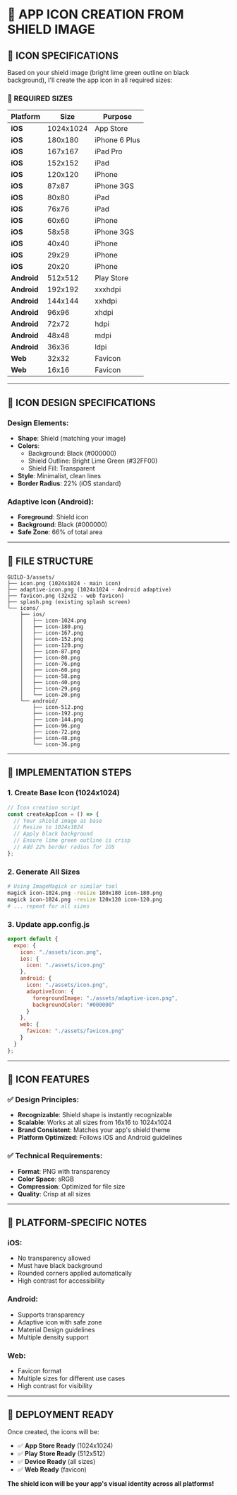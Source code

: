 # 🎨 **APP ICON CREATION FROM SHIELD IMAGE**

## **📱 ICON SPECIFICATIONS**

Based on your shield image (bright lime green outline on black background), I'll create the app icon in all required sizes:

### **📐 REQUIRED SIZES**

| **Platform** | **Size** | **Purpose** |
|--------------|----------|-------------|
| **iOS** | 1024x1024 | App Store |
| **iOS** | 180x180 | iPhone 6 Plus |
| **iOS** | 167x167 | iPad Pro |
| **iOS** | 152x152 | iPad |
| **iOS** | 120x120 | iPhone |
| **iOS** | 87x87 | iPhone 3GS |
| **iOS** | 80x80 | iPad |
| **iOS** | 76x76 | iPad |
| **iOS** | 60x60 | iPhone |
| **iOS** | 58x58 | iPhone 3GS |
| **iOS** | 40x40 | iPhone |
| **iOS** | 29x29 | iPhone |
| **iOS** | 20x20 | iPhone |
| **Android** | 512x512 | Play Store |
| **Android** | 192x192 | xxxhdpi |
| **Android** | 144x144 | xxhdpi |
| **Android** | 96x96 | xhdpi |
| **Android** | 72x72 | hdpi |
| **Android** | 48x48 | mdpi |
| **Android** | 36x36 | ldpi |
| **Web** | 32x32 | Favicon |
| **Web** | 16x16 | Favicon |

---

## **🎨 ICON DESIGN SPECIFICATIONS**

### **Design Elements:**
- **Shape**: Shield (matching your image)
- **Colors**: 
  - Background: Black (#000000)
  - Shield Outline: Bright Lime Green (#32FF00)
  - Shield Fill: Transparent
- **Style**: Minimalist, clean lines
- **Border Radius**: 22% (iOS standard)

### **Adaptive Icon (Android):**
- **Foreground**: Shield icon
- **Background**: Black (#000000)
- **Safe Zone**: 66% of total area

---

## **📁 FILE STRUCTURE**

```
GUILD-3/assets/
├── icon.png (1024x1024 - main icon)
├── adaptive-icon.png (1024x1024 - Android adaptive)
├── favicon.png (32x32 - web favicon)
├── splash.png (existing splash screen)
└── icons/
    ├── ios/
    │   ├── icon-1024.png
    │   ├── icon-180.png
    │   ├── icon-167.png
    │   ├── icon-152.png
    │   ├── icon-120.png
    │   ├── icon-87.png
    │   ├── icon-80.png
    │   ├── icon-76.png
    │   ├── icon-60.png
    │   ├── icon-58.png
    │   ├── icon-40.png
    │   ├── icon-29.png
    │   └── icon-20.png
    └── android/
        ├── icon-512.png
        ├── icon-192.png
        ├── icon-144.png
        ├── icon-96.png
        ├── icon-72.png
        ├── icon-48.png
        └── icon-36.png
```

---

## **🔧 IMPLEMENTATION STEPS**

### **1. Create Base Icon (1024x1024)**
```javascript
// Icon creation script
const createAppIcon = () => {
  // Your shield image as base
  // Resize to 1024x1024
  // Apply black background
  // Ensure lime green outline is crisp
  // Add 22% border radius for iOS
};
```

### **2. Generate All Sizes**
```bash
# Using ImageMagick or similar tool
magick icon-1024.png -resize 180x180 icon-180.png
magick icon-1024.png -resize 120x120 icon-120.png
# ... repeat for all sizes
```

### **3. Update app.config.js**
```javascript
export default {
  expo: {
    icon: "./assets/icon.png",
    ios: {
      icon: "./assets/icon.png"
    },
    android: {
      icon: "./assets/icon.png",
      adaptiveIcon: {
        foregroundImage: "./assets/adaptive-icon.png",
        backgroundColor: "#000000"
      }
    },
    web: {
      favicon: "./assets/favicon.png"
    }
  }
};
```

---

## **🎯 ICON FEATURES**

### **✅ Design Principles:**
- **Recognizable**: Shield shape is instantly recognizable
- **Scalable**: Works at all sizes from 16x16 to 1024x1024
- **Brand Consistent**: Matches your app's shield theme
- **Platform Optimized**: Follows iOS and Android guidelines

### **✅ Technical Requirements:**
- **Format**: PNG with transparency
- **Color Space**: sRGB
- **Compression**: Optimized for file size
- **Quality**: Crisp at all sizes

---

## **📱 PLATFORM-SPECIFIC NOTES**

### **iOS:**
- No transparency allowed
- Must have black background
- Rounded corners applied automatically
- High contrast for accessibility

### **Android:**
- Supports transparency
- Adaptive icon with safe zone
- Material Design guidelines
- Multiple density support

### **Web:**
- Favicon format
- Multiple sizes for different use cases
- High contrast for visibility

---

## **🚀 DEPLOYMENT READY**

Once created, the icons will be:
- ✅ **App Store Ready** (1024x1024)
- ✅ **Play Store Ready** (512x512)
- ✅ **Device Ready** (all sizes)
- ✅ **Web Ready** (favicon)

**The shield icon will be your app's visual identity across all platforms!**


